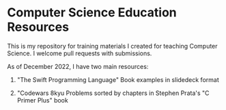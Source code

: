 # Computer Science Education Resources

This is my repository for training materials I created for teaching Computer Science.  I welcome pull requests with submissions.

As of December 2022, I have two main resources:

1) "The Swift Programming Language" Book examples in slidedeck format

2) "Codewars 8kyu Problems sorted by chapters in Stephen Prata's "C Primer Plus" book

